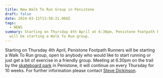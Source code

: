 ```yaml
---
title: New Walk To Run Group in Penistone
draft: false
date: 2024-03-11T13:50:21.068Z
tags:
  - NEWS
summary: Starting on Thursday 4th April at 6:30pm, Penistone Footpath Runners
  will be starting a Walk To Run group.
---
```

Starting on Thursday 4th April, Penistone Footpath Runners will be starting a Walk To Run group, open to anybody who would like to start running or just get a bit of exercise in a friendly group.  Meeting at 6.30pm on the trail by the [skateboard park](https://www.google.com/maps/place/penistone+skate+park/@53.5264692,-1.6355441,18.37z/data=!4m6!3m5!1s0x48797dadf776748b:0xa9639aacb826048f!8m2!3d53.5264675!4d-1.63526!16s%2Fg%2F11r9gkcx9v?entry=ttu) in Penistone, it will continue on every Thursday for 10 weeks. For further information please contact [Steve Dickinson](mailto:steve@osi.uk.com).